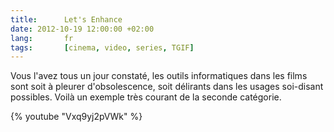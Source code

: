 ```yaml
---
title:      Let's Enhance
date: 2012-10-19 12:00:00 +02:00
lang:       fr
tags:       [cinema, video, series, TGIF]
---
```


Vous l'avez tous un jour constaté, les outils informatiques dans les films sont soit à pleurer d'obsolescence, soit délirants dans les usages soi-disant possibles. Voilà un exemple très courant de la seconde catégorie.

{% youtube "Vxq9yj2pVWk" %}
